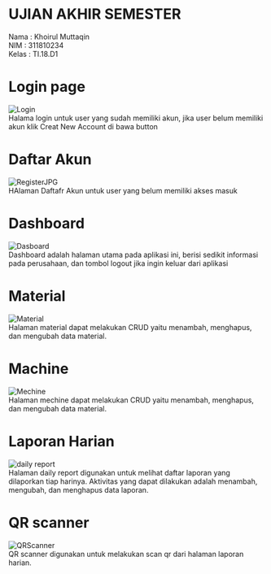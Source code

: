 # UJIAN AKHIR SEMESTER
Nama : Khoirul Muttaqin\
NIM : 311810234\
Kelas : TI.18.D1

# Login page
![Login](https://user-images.githubusercontent.com/60081182/126924734-ff9e1538-3827-47ab-b151-44d608ca89b8.JPG) \
Halama login untuk user yang sudah memiliki akun, jika user belum memiliki akun klik Creat New Account di bawa button 

# Daftar Akun
![RegisterJPG](https://user-images.githubusercontent.com/60081182/126924769-e2b38b37-0e39-43d4-9c44-5e939fa9b776.JPG) \
HAlaman Daftafr Akun untuk user yang belum memiliki akses masuk

# Dashboard
![Dasboard](https://user-images.githubusercontent.com/60081182/126924787-21f241cb-122a-4700-bfe1-06e3b02ed14f.JPG) \
Dashboard adalah halaman utama pada aplikasi ini, berisi sedikit informasi pada perusahaan, dan tombol logout jika ingin keluar dari aplikasi

# Material
![Material](https://user-images.githubusercontent.com/60081182/126924810-9f42841f-6333-419e-ba83-cc73a9717af6.JPG) \
Halaman material dapat melakukan CRUD yaitu  menambah, menghapus, dan mengubah data material.

# Machine
![Mechine](https://user-images.githubusercontent.com/60081182/126924828-a279128f-8219-4283-b496-5464819ab658.JPG) \
Halaman mechine dapat melakukan CRUD yaitu  menambah, menghapus, dan mengubah data material.

# Laporan Harian
![daily report](https://firebasestorage.googleapis.com/v0/b/uas-arkyana-usman.appspot.com/o/git%2Fdaily_report.png?alt=media&token=c3d429dc-0467-4e1c-b316-4c1a74d92469) \
Halaman daily report digunakan untuk melihat daftar laporan yang dilaporkan tiap harinya. Aktivitas yang dapat dilakukan adalah menambah, mengubah, dan menghapus data laporan.

# QR scanner
![QRScanner](https://user-images.githubusercontent.com/60081182/126924855-7e5a4a39-0532-4f2d-970c-e8b9d809dac6.JPG) \
QR scanner digunakan untuk melakukan scan qr dari halaman laporan harian.
